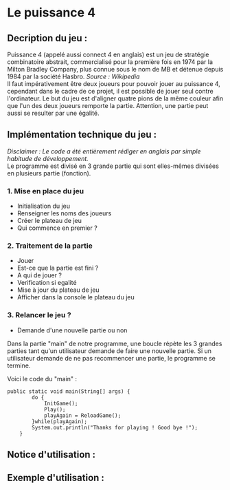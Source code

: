 # Le puissance 4

## Decription du jeu :

Puissance 4 (appelé aussi connect 4 en anglais) est un jeu de stratégie combinatoire abstrait, commercialisé pour la première fois en 1974 par la Milton Bradley Company, plus connue sous le nom de MB et détenue depuis 1984 par la société Hasbro. *Source : Wikipedia*\
Il faut impérativement être deux joueurs pour pouvoir jouer au puissance 4, cependant dans le cadre de ce projet, il est possible de jouer seul contre l'ordinateur.
Le but du jeu est d'aligner quatre pions de la même couleur afin que l'un des deux joueurs remporte la partie.
Attention, une partie peut aussi se resulter par une égalité.

## Implémentation technique du jeu :
*Disclaimer : Le code a été entièrement rédiger en anglais par simple habitude de développement.*\
Le programme est divisé en 3 grande partie qui sont elles-mêmes divisées en plusieurs partie (fonction).

### 1. Mise en place du jeu
 * Initialisation du jeu
 * Renseigner les noms des joueurs
 * Créer le plateau de jeu
 * Qui commence en premier ?

### 2. Traitement de la partie
 * Jouer
 * Est-ce que la partie est fini ?
 * A qui de jouer ?
 * Verification si egalité
 * Mise à jour du plateau de jeu
 * Afficher dans la console le plateau du jeu

### 3. Relancer le jeu ?
 * Demande d'une nouvelle partie ou non

Dans la partie "main" de notre programme, une boucle répète les 3 grandes parties tant qu'un utilisateur demande de faire une nouvelle partie. Si un utilisateur demande de ne pas recommencer une partie, le programme se termine.

Voici le code du "main" :

```
public static void main(String[] args) {
		do {
			InitGame();
			Play();
			playAgain = ReloadGame();
		}while(playAgain);
		System.out.println("Thanks for playing ! Good bye !");
	}
```

## Notice d'utilisation :

## Exemple d'utilisation :
